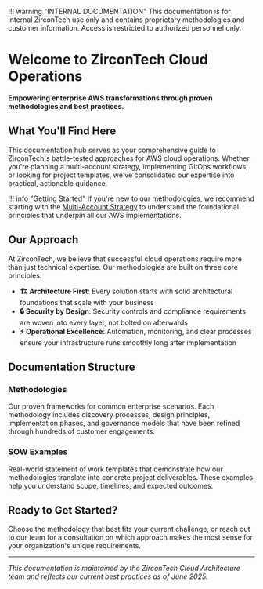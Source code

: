 !!! warning "INTERNAL DOCUMENTATION"
    This documentation is for internal ZirconTech use only and contains proprietary methodologies and customer information. Access is restricted to authorized personnel only.

# Welcome to ZirconTech Cloud Operations

**Empowering enterprise AWS transformations through proven methodologies and best practices.**

## What You'll Find Here

This documentation hub serves as your comprehensive guide to ZirconTech's battle-tested approaches for AWS cloud operations. Whether you're planning a multi-account strategy, implementing GitOps workflows, or looking for project templates, we've consolidated our expertise into practical, actionable guidance.

!!! info "Getting Started"
    If you're new to our methodologies, we recommend starting with the [Multi-Account Strategy](multi-account-methodology.md) to understand the foundational principles that underpin all our AWS implementations.

## Our Approach

At ZirconTech, we believe that successful cloud operations require more than just technical expertise. Our methodologies are built on three core principles:

- **🏗️ Architecture First**: Every solution starts with solid architectural foundations that scale with your business
- **🔒 Security by Design**: Security controls and compliance requirements are woven into every layer, not bolted on afterwards  
- **⚡ Operational Excellence**: Automation, monitoring, and clear processes ensure your infrastructure runs smoothly long after implementation

## Documentation Structure

### Methodologies
Our proven frameworks for common enterprise scenarios. Each methodology includes discovery processes, design principles, implementation phases, and governance models that have been refined through hundreds of customer engagements.

### SOW Examples  
Real-world statement of work templates that demonstrate how our methodologies translate into concrete project deliverables. These examples help you understand scope, timelines, and expected outcomes.

## Ready to Get Started?

Choose the methodology that best fits your current challenge, or reach out to our team for a consultation on which approach makes the most sense for your organization's unique requirements.

---

*This documentation is maintained by the ZirconTech Cloud Architecture team and reflects our current best practices as of June 2025.*
